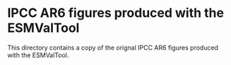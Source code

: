 # IPCC AR6 figures produced with the ESMValTool
This directory contains a copy of the orignal IPCC AR6 figures produced with the ESMValTool.
